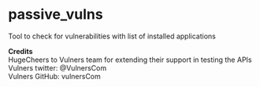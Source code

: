 # passive_vulns
Tool to check for vulnerabilities with list of installed applications


__Credits__<br>
HugeCheers to Vulners team for extending their support in testing the APIs<br>
Vulners twitter: @VulnersCom<br>
Vulners GitHub: vulnersCom
